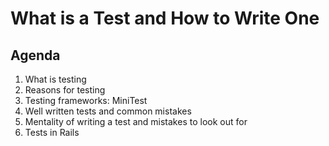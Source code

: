 # What is a Test and How to Write One

## Agenda
1. What is testing
2. Reasons for testing
3. Testing frameworks: MiniTest
4. Well written tests and common mistakes
5. Mentality of writing a test and mistakes to look out for
6. Tests in Rails
